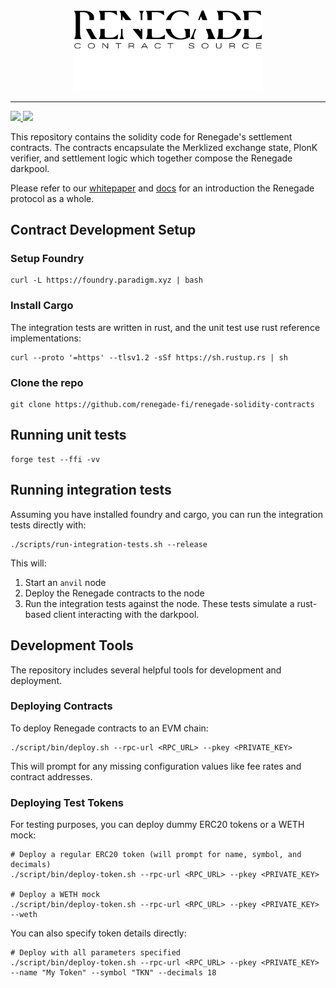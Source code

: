 <div align="center">
  <img
    alt="Renegade Logo"
    width="60%"
    src="./img/logo_light_contract.svg#gh-light-mode-only"
  />
  <img
    alt="Renegade Logo"
    width="60%"
    src="./img/logo_dark_contract.svg#gh-dark-mode-only"
  />
</div>

---

<div>
  <a href="https://twitter.com/renegade_fi" target="_blank">
    <img src="https://img.shields.io/twitter/follow/renegade_fi?style=social" />
  </a>
  <a href="https://discord.gg/renegade-fi" target="_blank">
    <img src="https://img.shields.io/discord/1032770899675463771?label=Join%20Discord&logo=discord&style=social" />
  </a>
</div>

This repository contains the solidity code for Renegade's settlement contracts. The contracts encapsulate the Merklized exchange state, PlonK verifier, and settlement logic which together compose the Renegade darkpool.

Please refer to our [whitepaper](https://www.renegade.fi/whitepaper.pdf) and [docs](https://docs.renegade.fi/) for an introduction the Renegade protocol as a whole.

## Contract Development Setup

### Setup Foundry

``` shell
curl -L https://foundry.paradigm.xyz | bash
```

### Install Cargo
The integration tests are written in rust, and the unit test use rust reference implementations:
``` shell
curl --proto '=https' --tlsv1.2 -sSf https://sh.rustup.rs | sh
```

### Clone the repo
``` shell
git clone https://github.com/renegade-fi/renegade-solidity-contracts
```

## Running unit tests

``` shell
forge test --ffi -vv
```

## Running integration tests

Assuming you have installed foundry and cargo, you can run the integration tests directly with:
```shell
./scripts/run-integration-tests.sh --release
```
This will:
1. Start an `anvil` node
2. Deploy the Renegade contracts to the node
3. Run the integration tests against the node. These tests simulate a rust-based client interacting with the darkpool.

## Development Tools

The repository includes several helpful tools for development and deployment.

### Deploying Contracts

To deploy Renegade contracts to an EVM chain:

```shell
./script/bin/deploy.sh --rpc-url <RPC_URL> --pkey <PRIVATE_KEY>
```

This will prompt for any missing configuration values like fee rates and contract addresses.

### Deploying Test Tokens

For testing purposes, you can deploy dummy ERC20 tokens or a WETH mock:

```shell
# Deploy a regular ERC20 token (will prompt for name, symbol, and decimals)
./script/bin/deploy-token.sh --rpc-url <RPC_URL> --pkey <PRIVATE_KEY>

# Deploy a WETH mock
./script/bin/deploy-token.sh --rpc-url <RPC_URL> --pkey <PRIVATE_KEY> --weth
```

You can also specify token details directly:

```shell
# Deploy with all parameters specified
./script/bin/deploy-token.sh --rpc-url <RPC_URL> --pkey <PRIVATE_KEY> --name "My Token" --symbol "TKN" --decimals 18
```

